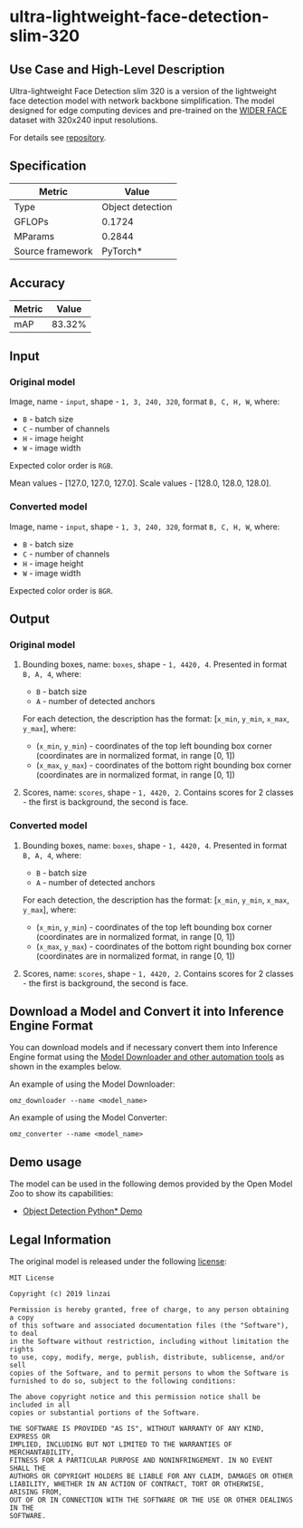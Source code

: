 # ultra-lightweight-face-detection-slim-320

## Use Case and High-Level Description

Ultra-lightweight Face Detection slim 320 is a version of the lightweight face detection model with network backbone simplification. The model designed for edge computing devices and pre-trained on the [WIDER FACE](http://shuoyang1213.me/WIDERFACE/) dataset with 320x240 input resolutions.

For details see [repository](https://github.com/Linzaer/Ultra-Light-Fast-Generic-Face-Detector-1MB).

## Specification

| Metric                          | Value             |
|---------------------------------|-------------------|
| Type                            | Object detection  |
| GFLOPs                          | 0.1724            |
| MParams                         | 0.2844            |
| Source framework                | PyTorch\*         |

## Accuracy

| Metric | Value |
| ------ | ----- |
| mAP   | 83.32% |

## Input

### Original model

Image, name - `input`, shape - `1, 3, 240, 320`, format `B, C, H, W`, where:

- `B` - batch size
- `C` - number of channels
- `H` - image height
- `W` - image width

Expected color order is `RGB`.

Mean values - [127.0, 127.0, 127.0].
Scale values - [128.0, 128.0, 128.0].


### Converted model

Image, name - `input`, shape - `1, 3, 240, 320`, format `B, C, H, W`, where:

- `B` - batch size
- `C` - number of channels
- `H` - image height
- `W` - image width

Expected color order is `BGR`.

## Output

### Original model

1. Bounding boxes, name: `boxes`, shape - `1, 4420, 4`. Presented in format `B, A, 4`, where:

    - `B` - batch size
    - `A` - number of detected anchors

    For each detection, the description has the format: [`x_min`, `y_min`, `x_max`, `y_max`], where:

    - (`x_min`, `y_min`) - coordinates of the top left bounding box corner (coordinates are in normalized format, in range [0, 1])
    - (`x_max`, `y_max`) - coordinates of the bottom right bounding box corner (coordinates are in normalized format, in range [0, 1])

2. Scores, name: `scores`, shape - `1, 4420, 2`. Contains scores for 2 classes - the first is background, the second is face.

### Converted model

1. Bounding boxes, name: `boxes`, shape - `1, 4420, 4`. Presented in format `B, A, 4`, where:

    - `B` - batch size
    - `A` - number of detected anchors

    For each detection, the description has the format: [`x_min`, `y_min`, `x_max`, `y_max`], where:

    - (`x_min`, `y_min`) - coordinates of the top left bounding box corner (coordinates are in normalized format, in range [0, 1])
    - (`x_max`, `y_max`) - coordinates of the bottom right bounding box corner (coordinates are in normalized format, in range [0, 1])

2. Scores, name: `scores`, shape - `1, 4420, 2`. Contains scores for 2 classes - the first is background, the second is face.

## Download a Model and Convert it into Inference Engine Format

You can download models and if necessary convert them into Inference Engine format using the [Model Downloader and other automation tools](../../../tools/model_tools/README.md) as shown in the examples below.

An example of using the Model Downloader:
```
omz_downloader --name <model_name>
```

An example of using the Model Converter:
```
omz_converter --name <model_name>
```

## Demo usage

The model can be used in the following demos provided by the Open Model Zoo to show its capabilities:

* [Object Detection Python\* Demo](../../../demos/object_detection_demo/python/README.md)

## Legal Information

The original model is released under the following [license](https://raw.githubusercontent.com/Linzaer/Ultra-Light-Fast-Generic-Face-Detector-1MB/master/LICENSE):

```
MIT License

Copyright (c) 2019 linzai

Permission is hereby granted, free of charge, to any person obtaining a copy
of this software and associated documentation files (the "Software"), to deal
in the Software without restriction, including without limitation the rights
to use, copy, modify, merge, publish, distribute, sublicense, and/or sell
copies of the Software, and to permit persons to whom the Software is
furnished to do so, subject to the following conditions:

The above copyright notice and this permission notice shall be included in all
copies or substantial portions of the Software.

THE SOFTWARE IS PROVIDED "AS IS", WITHOUT WARRANTY OF ANY KIND, EXPRESS OR
IMPLIED, INCLUDING BUT NOT LIMITED TO THE WARRANTIES OF MERCHANTABILITY,
FITNESS FOR A PARTICULAR PURPOSE AND NONINFRINGEMENT. IN NO EVENT SHALL THE
AUTHORS OR COPYRIGHT HOLDERS BE LIABLE FOR ANY CLAIM, DAMAGES OR OTHER
LIABILITY, WHETHER IN AN ACTION OF CONTRACT, TORT OR OTHERWISE, ARISING FROM,
OUT OF OR IN CONNECTION WITH THE SOFTWARE OR THE USE OR OTHER DEALINGS IN THE
SOFTWARE.
```
